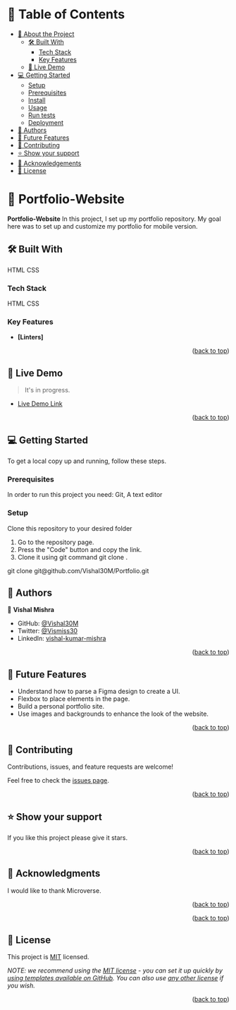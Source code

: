 <a name="readme-top"></a>

<!--
HOW TO USE:
This is an example of how you may give instructions on setting up your project locally.

Modify this file to match your project and remove sections that don't apply.

REQUIRED SECTIONS:
- Table of Contents
- About the Project
  - Built With
  - Live Demo
- Getting Started
- Authors
- Future Features
- Contributing
- Show your support
- Acknowledgements
- License

OPTIONAL SECTIONS:
- FAQ

After you're finished please remove all the comments and instructions!
-->

<div align="center">
  <!-- You are encouraged to replace this logo with your own! Otherwise you can also remove it. -->


</div>

<!-- TABLE OF CONTENTS -->

# 📗 Table of Contents

- [📖 About the Project](#about-project)
  - [🛠 Built With](#built-with)
    - [Tech Stack](#tech-stack)
    - [Key Features](#key-features)
  - [🚀 Live Demo](#live-demo)
- [💻 Getting Started](#getting-started)
  - [Setup](#setup)
  - [Prerequisites](#prerequisites)
  - [Install](#install)
  - [Usage](#usage)
  - [Run tests](#run-tests)
  - [Deployment](#triangular_flag_on_post-deployment)
- [👥 Authors](#authors)
- [🔭 Future Features](#future-features)
- [🤝 Contributing](#contributing)
- [⭐️ Show your support](#support)
- [🙏 Acknowledgements](#acknowledgements)
- [📝 License](#license)

<!-- PROJECT DESCRIPTION -->

# 📖 Portfolio-Website <a name="about-project"></a>

> 
**Portfolio-Website** In this project, I set up my portfolio repository. My goal here was to set up and customize my portfolio for mobile version.
## 🛠 Built With <a name="built-with"></a>
HTML
CSS
### Tech Stack <a name="tech-stack"></a>
HTML
CSS


<!-- Features -->

### Key Features <a name="key-features"></a>


- **[Linters]**

<p align="right">(<a href="#readme-top">back to top</a>)</p>

<!-- LIVE DEMO -->

## 🚀 Live Demo <a name="live-demo"></a>

>It's in progress.

- [Live Demo Link](https://google.com)

<p align="right">(<a href="#readme-top">back to top</a>)</p>

<!-- GETTING STARTED -->

## 💻 Getting Started <a name="getting-started"></a>


To get a local copy up and running, follow these steps.

### Prerequisites

In order to run this project you need:
Git, A text editor



### Setup

Clone this repository to your desired folder
<ol>
<li>Go to the repository page.
</li>
<li>Press the "Code" button and copy the link.
</li>
<li>Clone it using git command git clone <link>.
</li>
</ol>
git clone git@github.com/Vishal30M/Portfolio.git
<!--
Example commands:

```sh
  cd my-folder
git clone git@github.com:myaccount/my-project.git
```
--->

### Install

Install this project with:

No installation needed
--->

### Usage

To run the project, execute the following command:

index.html


### Run tests

To run tests, run the following command:

No test
### Deployment

You can deploy this project using:

No deployment yet
<p align="right">(<a href="#readme-top">back to top</a>)</p>

<!-- AUTHORS -->

## 👥 Authors <a name="authors"></a>


👤 **Vishal Mishra**
- GitHub: [@Vishal30M](https://github.com/Vishal30M)
- Twitter: [@Vismiss30](https://twitter.com/Vismiss30)
- LinkedIn: [vishal-kumar-mishra](https://www.linkedin.com/in/vishal-kumar-mishra-0a5226232/)


<p align="right">(<a href="#readme-top">back to top</a>)</p>

<!-- FUTURE FEATURES -->

## 🔭 Future Features <a name="future-features"></a>
<ul>
<li>Understand how to parse a Figma design to create a UI.</li>
<li>Flexbox to place elements in the page.
</li>
<li>Build a personal portfolio site.
</li>
<li>Use images and backgrounds to enhance the look of the website.
</li>
</ul>

<p align="right">(<a href="#readme-top">back to top</a>)</p>

<!-- CONTRIBUTING -->

## 🤝 Contributing <a name="contributing"></a>

Contributions, issues, and feature requests are welcome!

Feel free to check the [issues page](../../issues/).

<p align="right">(<a href="#readme-top">back to top</a>)</p>

<!-- SUPPORT -->

## ⭐️ Show your support <a name="support"></a>


If you like this project please give it stars.

<p align="right">(<a href="#readme-top">back to top</a>)</p>

<!-- ACKNOWLEDGEMENTS -->

## 🙏 Acknowledgments <a name="acknowledgements"></a>


I would like to thank Microverse.

<p align="right">(<a href="#readme-top">back to top</a>)</p>

<!-- FAQ (optional) -->


<p align="right">(<a href="#readme-top">back to top</a>)</p>

<!-- LICENSE -->

## 📝 License <a name="license"></a>

This project is [MIT](./LICENSE) licensed.

_NOTE: we recommend using the [MIT license](https://choosealicense.com/licenses/mit/) - you can set it up quickly by [using templates available on GitHub](https://docs.github.com/en/communities/setting-up-your-project-for-healthy-contributions/adding-a-license-to-a-repository). You can also use [any other license](https://choosealicense.com/licenses/) if you wish._

<p align="right">(<a href="#readme-top">back to top</a>)</p>